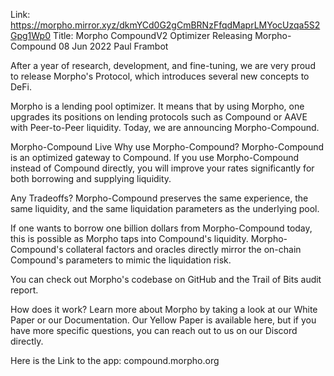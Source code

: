 Link: https://morpho.mirror.xyz/dkmYCd0G2gCmBRNzFfqdMaprLMYocUzqa5S2Gpg1Wp0
Title: Morpho CompoundV2 Optimizer
Releasing Morpho-Compound
08 Jun 2022
Paul Frambot

After a year of research, development, and fine-tuning, we are very proud to release Morpho's Protocol, which introduces several new concepts to DeFi.

Morpho is a lending pool optimizer. It means that by using Morpho, one upgrades its positions on lending protocols such as Compound or AAVE with Peer-to-Peer liquidity. Today, we are announcing Morpho-Compound.

Morpho-Compound Live
Why use Morpho-Compound?
Morpho-Compound is an optimized gateway to Compound. If you use Morpho-Compound instead of Compound directly, you will improve your rates significantly for both borrowing and supplying liquidity.

Any Tradeoffs?
Morpho-Compound preserves the same experience, the same liquidity, and the same liquidation parameters as the underlying pool.

If one wants to borrow one billion dollars from Morpho-Compound today, this is possible as Morpho taps into Compound's liquidity. Morpho-Compound's collateral factors and oracles directly mirror the on-chain Compound's parameters to mimic the liquidation risk.

You can check out Morpho's codebase on GitHub and the Trail of Bits audit report.

How does it work?
Learn more about Morpho by taking a look at our White Paper or our Documentation. Our Yellow Paper is available here, but if you have more specific questions, you can reach out to us on our Discord directly.

Here is the Link to the app: compound.morpho.org
